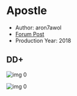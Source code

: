 # Apostle

* Author: aron7awol
* [Forum Post](https://www.avsforum.com/threads/bass-eq-for-filtered-movies.2995212/post-58190490)
* Production Year: 2018

## DD+

![img 0](https://i.imgur.com/Tduk1u8.jpg)

![img 0](https://i.imgur.com/skU4Ens.png)

